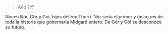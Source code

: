 > Año ???

Nacen Nór, Gór y Goi, hijos del rey Thorri. Nór sería el primer y único rey de toda la historia que gobernaría Midgard entero.
De Gór y Goi se desconoce su futuro.